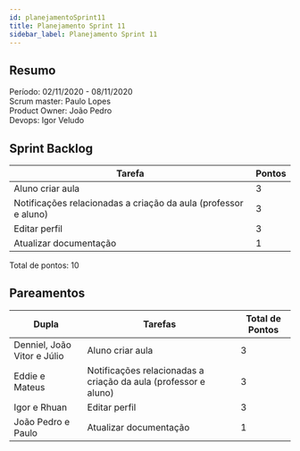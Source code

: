 ```yaml
---
id: planejamentoSprint11
title: Planejamento Sprint 11
sidebar_label: Planejamento Sprint 11
---
```


## Resumo

Período: 02/11/2020 - 08/11/2020 <br>
Scrum master: Paulo Lopes <br>
Product Owner: João Pedro <br>
Devops: Igor Veludo <br>

## Sprint Backlog

| Tarefa | Pontos |
|--------|--------|
| Aluno criar aula | 3 |
| Notificações relacionadas a criação da aula (professor e aluno) | 3 |
| Editar perfil | 3 |
| Atualizar documentação | 1 |

Total de pontos: 10

## Pareamentos

| Dupla | Tarefas | Total de Pontos |
|-------|---------|-----------------|
| Denniel, João Vitor e Júlio | Aluno criar aula | 3 |
| Eddie e Mateus | Notificações relacionadas a criação da aula (professor e aluno) | 3 |
| Igor e Rhuan | Editar perfil | 3 |
| João Pedro e Paulo | Atualizar documentação | 1 |
